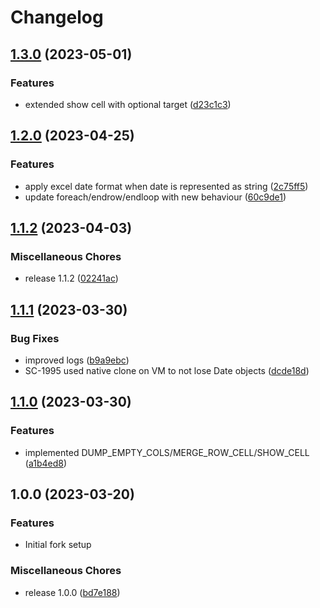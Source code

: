 # Changelog

## [1.3.0](https://github.com/milltechfx/MillTechFX.xlsx-renderer/compare/v1.2.0...v1.3.0) (2023-05-01)


### Features

* extended show cell with optional target ([d23c1c3](https://github.com/milltechfx/MillTechFX.xlsx-renderer/commit/d23c1c374f6bf5991f43d06413fa48efe60d5470))

## [1.2.0](https://github.com/milltechfx/MillTechFX.xlsx-renderer/compare/v1.1.2...v1.2.0) (2023-04-25)


### Features

* apply excel date format when date is represented as string ([2c75ff5](https://github.com/milltechfx/MillTechFX.xlsx-renderer/commit/2c75ff5e4072456f4a0fb7d152b442603c1b0535))
* update foreach/endrow/endloop with new behaviour ([60c9de1](https://github.com/milltechfx/MillTechFX.xlsx-renderer/commit/60c9de1e7cc161a29c14b696ee9c378d1b9a0542))

## [1.1.2](https://github.com/milltechfx/MillTechFX.xlsx-renderer/compare/v1.1.1...v1.1.2) (2023-04-03)


### Miscellaneous Chores

* release 1.1.2 ([02241ac](https://github.com/milltechfx/MillTechFX.xlsx-renderer/commit/02241ac51b9d8fb5d7aa421a8eeb4c3e9fbbff40))

## [1.1.1](https://github.com/milltechfx/MillTechFX.xlsx-renderer/compare/v1.1.0...v1.1.1) (2023-03-30)


### Bug Fixes

* improved logs ([b9a9ebc](https://github.com/milltechfx/MillTechFX.xlsx-renderer/commit/b9a9ebc4b0e8a9a5255deda90b4c56471fa8e978))
* SC-1995 used native clone on VM to not lose Date objects ([dcde18d](https://github.com/milltechfx/MillTechFX.xlsx-renderer/commit/dcde18d1c80b676ade4e868c1e3d2f3cba462c93))

## [1.1.0](https://github.com/milltechfx/MillTechFX.xlsx-renderer/compare/v1.0.0...v1.1.0) (2023-03-30)


### Features

* implemented DUMP_EMPTY_COLS/MERGE_ROW_CELL/SHOW_CELL ([a1b4ed8](https://github.com/milltechfx/MillTechFX.xlsx-renderer/commit/a1b4ed83255ea19a20f8e204c067e9dc7c7c81ba))

## 1.0.0 (2023-03-20)


### Features

* Initial fork setup


### Miscellaneous Chores

* release 1.0.0 ([bd7e188](https://github.com/milltechfx/MillTechFX.xlsx-renderer/commit/bd7e1886a293d81ff19790b926b9eedb3431243a))
